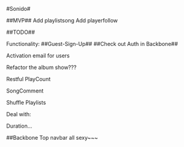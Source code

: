 #Sonido#

##MVP##
Add playlistsong
Add playerfollow



##TODO##

Functionality:
##Guest-Sign-Up##
##Check out Auth in Backbone##


Activation email for users

Refactor the album show???

Restful PlayCount

SongComment

Shuffle Playlists

Deal with:

Duration...


##Backbone
Top navbar all sexy~~~

